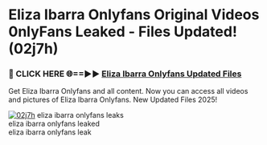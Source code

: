 # Eliza Ibarra Onlyfans Original Videos 0nlyFans Leaked - Files Updated! (02j7h)

<h3>🔴 CLICK HERE 🌐==►► <a href="https://tinyurl.com/ms9xzufz" rel="nofollow">Eliza Ibarra Onlyfans Updated Files</a></h3>

Get Eliza Ibarra Onlyfans and all content. Now you can access all videos and pictures of Eliza Ibarra Onlyfans. New Updated Files 2025!

[![02j7h](https://i.imgur.com/PQ7UWWw.gif)](https://tinyurl.com/ms9xzufz)
eliza ibarra onlyfans leaks<br>
eliza ibarra onlyfans leaked<br>
eliza ibarra onlyfans leak